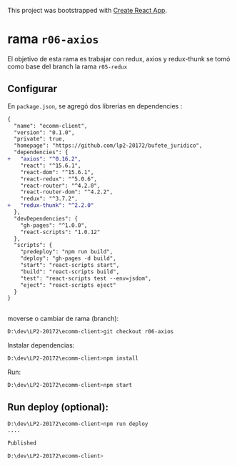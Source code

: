 This project was bootstrapped with [Create React App](https://github.com/facebookincubator/create-react-app).

# rama `r06-axios`
El objetivo de esta rama es trabajar con redux, axios y redux-thunk
se tomó como base del branch la rama `r05-redux`

## Configurar

En `package.json`, se agregó dos librerías en dependencies :

```diff
{
  "name": "ecomm-client",
  "version": "0.1.0",
  "private": true,
  "homepage": "https://github.com/lp2-20172/bufete_juridico",
  "dependencies": {
+   "axios": "^0.16.2",
    "react": "^15.6.1",
    "react-dom": "^15.6.1",
    "react-redux": "^5.0.6",
    "react-router": "^4.2.0",
    "react-router-dom": "^4.2.2",
    "redux": "^3.7.2",
+   "redux-thunk": "^2.2.0"
  },
  "devDependencies": {
    "gh-pages": "^1.0.0",
    "react-scripts": "1.0.12"
  },
  "scripts": {
    "predeploy": "npm run build",
    "deploy": "gh-pages -d build",
    "start": "react-scripts start",
    "build": "react-scripts build",
    "test": "react-scripts test --env=jsdom",
    "eject": "react-scripts eject"
  }
}
   
```


moverse o cambiar de rama (branch):
```sh
D:\dev\LP2-20172\ecomm-client>git checkout r06-axios

```


Instalar dependencias:
```sh
D:\dev\LP2-20172\ecomm-client>npm install

```


Run:
```sh
D:\dev\LP2-20172\ecomm-client>npm start

```

## Run deploy (optional):

```sh
D:\dev\LP2-20172\ecomm-client>npm run deploy
....

Published

D:\dev\LP2-20172\ecomm-client>


```




